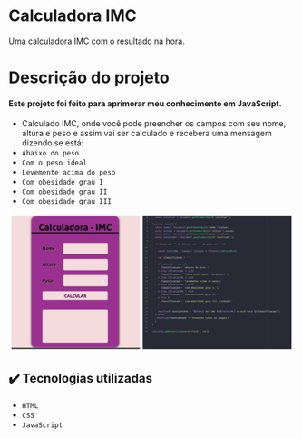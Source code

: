 # Calculadora IMC
Uma calculadora IMC com o resultado na hora.
# Descrição do projeto
#### Este projeto foi feito para aprimorar meu conhecimento em JavaScript.
- Calculado IMC, onde você pode preencher os campos com seu nome, altura e peso e assim vai ser calculado e recebera uma mensagem dizendo se está:
-  ``Abaixo do peso``
- ``Com o peso ideal``
- ``Levemente acima do peso``
- ``Com obesidade grau I``
-  ``Com obesidade grau II``
-  ``Com obesidade grau III``

![Imagem da calculadora e código](/img/calculadora-imc.jpg)

## ✔️ Tecnologias utilizadas

- ``HTML``
- ``CSS``
- ``JavaScript``
